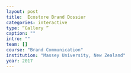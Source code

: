 ```yaml
---
layout: post
title:  Ecostore Brand Dossier
categories: interactive
type: “Gallery ”
caption: ""
intro: ""
team: []
course: "Brand Communication"
institution: "Massey University, New Zealand"
year: 2017
---
```

